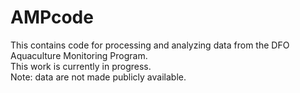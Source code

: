# AMPcode

This contains code for processing and analyzing data from the DFO Aquaculture Monitoring Program. \
This work is currently in progress. \
Note: data are not made publicly available.
